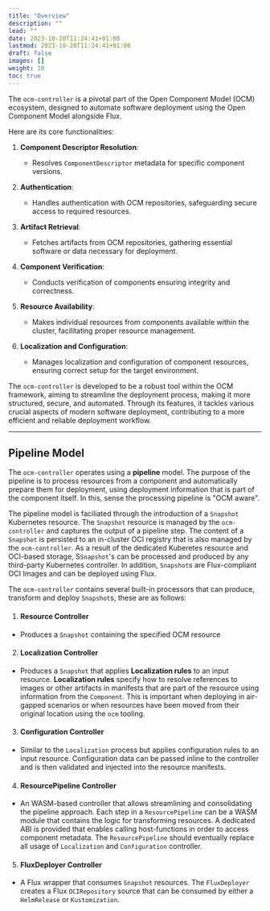 ```yaml
---
title: "Overview"
description: ""
lead: ""
date: 2023-10-20T11:24:41+01:00
lastmod: 2023-10-20T11:24:41+01:00
draft: false
images: []
weight: 10
toc: true
---
```


The `ocm-controller` is a pivotal part of the Open Component Model (OCM) ecosystem, designed to automate software deployment using the Open Component Model alongside Flux.

Here are its core functionalities:

1. **Component Descriptor Resolution**:
   - Resolves `ComponentDescriptor` metadata for specific component versions.

2. **Authentication**:
   - Handles authentication with OCM repositories, safeguarding secure access to required resources.

3. **Artifact Retrieval**:
   - Fetches artifacts from OCM repositories, gathering essential software or data necessary for deployment.

4. **Component Verification**:
   - Conducts verification of components ensuring integrity and correctness.

5. **Resource Availability**:
   - Makes individual resources from components available within the cluster, facilitating proper resource management.

6. **Localization and Configuration**:
   - Manages localization and configuration of component resources, ensuring correct setup for the target environment.

The `ocm-controller` is developed to be a robust tool within the OCM framework, aiming to streamline the deployment process, making it more structured, secure, and automated. Through its features, it tackles various crucial aspects of modern software deployment, contributing to a more efficient and reliable deployment workflow.

---

## Pipeline Model

The `ocm-controller` operates using a **pipeline** model. The purpose of the pipeline is to process resources from a component and automatically prepare them for deployment, using deployment information that is part of the component itself. In this, sense the processing pipeline is "OCM aware".

The pipeline model is faciliated through the introduction of a `Snapshot` Kubernetes resource. The `Snapshot` resource is managed by the `ocm-controller` and captures the output of a pipeline step. The content of a `Snapshot` is persisted to an in-cluster OCI registry that is also managed by the `ocm-controller`. As a result of the dedicated Kuberetes resource and OCI-based storage, S`Snapshot`'s can be processed and produced by any third-party Kubernetes controller. In addition, `Snapshot`s are Flux-compliant OCI Images and can be deployed using Flux.

The `ocm-controller` contains several built-in processors that can produce, transform and deploy `Snapshot`s, these are as follows:

1. #### Resource Controller
- Produces a `Snapshot` containing the specified OCM resource

2. #### Localization Controller
- Produces a `Snapshot` that applies **Localization rules** to an input resource. **Localization rules** specify how to resolve references to images or other artifacts in manifests that are part of the resource using information from the `Component`. This is important when deploying in air-gapped scenarios or when resources have been moved from their original location using the `ocm` tooling.

3. #### Configuration Controller
- Similar to the `Localization` process but applies configuration rules to an input resource. Configuration data can be passed inline to the controller and is then validated and injected into the resource manifests.

4. #### ResourcePipeline Controller
- An WASM-based controller that allows streamlining and consolidating the pipeline approach. Each step in a `ResourcePipeline` can be a WASM module that contains the logic for transforming resources. A dedicated ABI is provided that enables calling host-functions in order to access component metadata. The `ResourcePipeline` should eventually replace all usage of `Localization` and `Configuration` controller.

5. #### FluxDeployer Controller
- A Flux wrapper that consumes `Snapshot` resources. The `FluxDeployer` creates a Flux `OCIRepository` source that can be consumed by either a `HelmRelease` or `Kustomization`.
